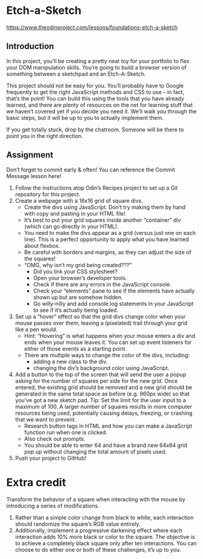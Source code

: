 # Etch-a-Sketch

https://www.theodinproject.com/lessons/foundations-etch-a-sketch

## Introduction

In this project, you’ll be creating a pretty neat toy for your portfolio to flex your DOM manipulation skills. You’re going to build a browser version of something between a sketchpad and an Etch-A-Sketch.

This project should not be easy for you. You’ll probably have to Google frequently to get the right JavaScript methods and CSS to use – in fact, that’s the point! You can build this using the tools that you have already learned, and there are plenty of resources on the net for learning stuff that we haven’t covered yet if you decide you need it. We’ll walk you through the basic steps, but it will be up to you to actually implement them.

If you get totally stuck, drop by the chatroom. Someone will be there to point you in the right direction.

## Assignment

Don’t forget to commit early & often! You can reference the Commit Message lesson here!

1. Follow the instructions atop Odin’s Recipes project to set up a Git repository for this project.
2. Create a webpage with a 16x16 grid of square divs.
   - Create the divs using JavaScript. Don’t try making them by hand with copy and pasting in your HTML file!
   - It’s best to put your grid squares inside another “container” div (which can go directly in your HTML).
   - You need to make the divs appear as a grid (versus just one on each line). This is a perfect opportunity to apply what you have learned about flexbox.
   - Be careful with borders and margins, as they can adjust the size of the squares!
   - “OMG, why isn’t my grid being created???”
     - Did you link your CSS stylesheet?
     - Open your browser’s developer tools.
     - Check if there are any errors in the JavaScript console.
     - Check your “elements” pane to see if the elements have actually shown up but are somehow hidden.
     - Go willy-nilly and add console.log statements in your JavaScript to see if it’s actually being loaded.
3. Set up a “hover” effect so that the grid divs change color when your mouse passes over them, leaving a (pixelated) trail through your grid like a pen would.
   - Hint: “Hovering” is what happens when your mouse enters a div and ends when your mouse leaves it. You can set up event listeners for either of those events as a starting point.
   - There are multiple ways to change the color of the divs, including:
     - adding a new class to the div.
     - changing the div’s background color using JavaScript.
4. Add a button to the top of the screen that will send the user a popup asking for the number of squares per side for the new grid. Once entered, the existing grid should be removed and a new grid should be generated in the same total space as before (e.g. 960px wide) so that you’ve got a new sketch pad. Tip: Set the limit for the user input to a maximum of 100. A larger number of squares results in more computer resources being used, potentially causing delays, freezing, or crashing that we want to prevent.
   - Research button tags in HTML and how you can make a JavaScript function run when one is clicked.
   - Also check out prompts.
   - You should be able to enter 64 and have a brand new 64x64 grid pop up without changing the total amount of pixels used.
5. Push your project to GitHub!

# Extra credit

Transform the behavior of a square when interacting with the mouse by introducing a series of modifications.

1. Rather than a simple color change from black to white, each interaction should randomize the square’s RGB value entirely.
2. Additionally, implement a progressive darkening effect where each interaction adds 10% more black or color to the square. The objective is to achieve a completely black square only after ten interactions.
   You can choose to do either one or both of these challenges, it’s up to you.

